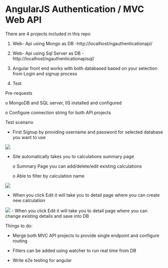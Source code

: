 AngularJS Authentication / MVC Web API  
=======================
 
There are 4 projects included in this repo
1. Web- Api using Mongo as DB -http://localhost/ngauthenticationapi/

2. Web- Api using Sql Server as DB - http://localhost/ngauthenticationapisql/

3. Angular front end works with both databased based on your selection from Login and signup process

4. Test



Pre-requests
 	
o MongoDB and SQL server, IIS installed and configured 
	
o Configure connection string for both API projects
 


Test scenario

-	First Signup by providing username and password for selected database you want to use

<img src='http://lbalaji.github.io/images/pic_log.PNG'>

-	Site automatically takes you to calculations summary page

	
	o	Summary Page you can add/delete/edit existing calculations
	
	o	Able to filter by calculation name 
<img src='http://lbalaji.github.io/images/pic_summary.PNG'>

-	When you click Edit it will take you to detail page where you can  create new calculation
<img src='http://lbalaji.github.io/images/pic_detail.PNG'>
-	When you click Edit it will take you to detail page where you can change existing details and save into DB



Things to do:


- Merge both MVC API projects to provide single endpoint and configure routing


- Filters can be added using watcher to run real time from DB
- Write e2e testing for angular
